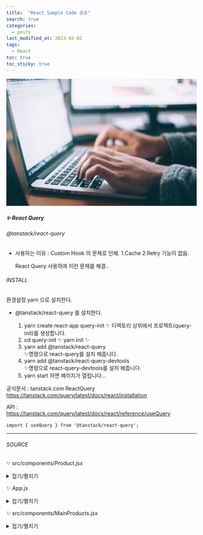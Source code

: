 ```yaml
---
title:  "React Sample Code 공유"
search: true
categories: 
  - posts
last_modified_at: 2023-02-02
tags:
  - React
toc: true
toc_sticky: true
---
```


![](../assets/images/2023-02-02-post-React-Router-sampleCode/glenn-carstens-peters-npxXWgQ33ZQ-unsplash.jpg)

##### ✨ React Query  

###### @tanstack/react-query   


- 사용하는 이유  :  Custom Hook 의 문제로 인해.    1.Cache   2.Retry 기능이 없음.

  React Query 사용하여 이런 문제를 해결..

  

###### INSTALL   

환경설정   yarn 으로 설치한다.

+ @tanstack/react-query 를 설치한다.

  1. yarn create react-app query-init 
     ✨ 디렉토리 상위에서 프로젝트(query-init)를 생성합니다. 
  2. cd query-init ✨   yarn init ✨
  3. yarn add @tanstack/react-query  
     ✨명령으로 react-query를 설치 해줍니다. 
  4. yarn add @tanstack/react-query-devtools  
     ✨명령으로 react-query-devtools를 설치 해줍니다. 
  5. yarn start 하면 페이지가 열립니다...
     

공식문서 : tanstack.com   ReactQuery
https://tanstack.com/query/latest/docs/react/installation

API :  
https://tanstack.com/query/latest/docs/react/reference/useQuery


```react
import { useQuery } from '@tanstack/react-query';
```

------

######  SOURCE


✨ src/components/Product.jsx
<details>
<summary>접기/펼치기</summary>
<div markdown="1">

```react
import React, { useState } from 'react';
import { useQuery } from '@tanstack/react-query';

export default function Products() {
  const [checked, setChecked] = useState(false);
  // const [isLoading, error, products] = useProducts({ salesOnly: checked });
  const handleChange = () => setChecked((prev) => !prev);

  const {
    isLoading,
    error,
    data: products, //여기서 data를 인식 못하고 값이 넘어가지 않음.
  } = useQuery(['products', checked], async () => {
    console.log('fetching...', checked);
    return fetch(`data/${checked ? 'sale_' : ''}products.json`.then((res) => res.json()
    ));
  },
  {
    staleTime: 1000 * 60 * 5,
  }
);
    
  if (isLoading) return <p>Loading...</p>;

  if (error) return <p>{error}</p>;

  return (
    <>
      <input
        id='checkbox'
        type='checkbox'
        value={checked}
        onChange={handleChange}
      />
      <label htmlFor='checkbox'> Show Only 🔥 Sale</label>
      <ul>
        {products.map((product) => (
          <li key={product.id}>
            <article>
              <h3>{product.name}</h3>
              <p>{product.price}</p>
            </article>
          </li>
        ))}
      </ul>
    </>
  );
}

```
</div>
</details>


✨ App.js
<details>
<summary>접기/펼치기</summary>
<div markdown="1">
```react
import React from 'react';
import './App.css';
import MainProducts from './components/MainProducts';
import {
  QueryClient,
  QueryClientProvider
} from '@tanstack/react-query';
import { ReactQueryDevtools } from '@tanstack/react-query-devtools';

const queryClient = new QueryClient(); //예제에서 복사

export default function App() {
  return (
    <QueryClientProvider client={queryClient}>
      <MainProducts />
      <ReactQueryDevtools initialIsOpen={true} />
    </QueryClientProvider>
  );
}
```
</div>
</details>


✨ src/hooks/use-project.jsx

<details>
<summary>접기/펼치기</summary>
<div markdown="1">
```react
import { useEffect, useState } from 'react';

export default function useProducts({ salesOnly }) {
  const [loading, setLoading] = useState(false);
  const [error, setError] = useState();
  const [products, setProducts] = useState([]);
  useEffect(() => {
    console.log('1 fetching....');
    setLoading(true);
    setError(undefined);
    fetch(`data/${salesOnly ? 'sale_' : ''}products.json`)
      .then((res) => res.json())
      .then((data) => {
        console.log('🔥뜨끈한 데이터 네트워크에서 받아옴');
        setProducts(data);
      })
      .catch((e) => setError('에러가 발생 !'))
      .finally(() => setLoading(false));
    return () => {
      console.log('🧹 깨끗하게 청소');
    };
  }, [salesOnly]);

  return [loading, error, products];
}

```
</div>
</details>


✨ src/components/MainProducts.jsx

<details>
<summary>접기/펼치기</summary>
<div markdown="1">
```react
import React, { useState } from 'react';
import Products from './Products';

export default function MainProducts() {
  const [showLeftProducts, setShowLeftProducts] = useState(true);
  const [showRightProducts, setShowRightProducts] = useState(true);
  return (
    <main className='container'>
      <div>
        {showLeftProducts && <Products />}
        <button onClick={() => setShowLeftProducts((show) => !show)}>
          Toggle
        </button>
      </div>
      <div>
        {showRightProducts && <Products />}
        <button onClick={() => setShowRightProducts((show) => !show)}>
          Toggle
        </button>
      </div>
    </main>
  );
}
```
</div>
</details>


###### ERROR

```bash
react_devtools_backend.js:4012 
        
TypeError: (intermediate value)(intermediate value)(intermediate value).then is not a function
    at Products.staleTime [as queryFn] (bundle.js:237:64)
    at Object.fetchFn [as fn] (bundle.js:43688:27)
    at run (bundle.js:44940:31)
    at bundle.js:44975:11
overrideMethod @ react_devtools_backend.js:4012
        
Uncaught Error: Objects are not valid as a React child (found: [object Error]). If you meant to render a collection of children, use an array instead.
    at throwOnInvalidObjectType (bundle.js:20230:13)
    at reconcileChildFibers (bundle.js:21006:11)
    at reconcileChildren (bundle.js:23940:32)
    at updateHostComponent (bundle.js:24577:7)
    at beginWork (bundle.js:26022:18)
    at HTMLUnknownElement.callCallback (bundle.js:11008:18)
    at Object.invokeGuardedCallbackDev (bundle.js:11052:20)
    at invokeGuardedCallback (bundle.js:11109:35)
    at beginWork$1 (bundle.js:30983:11)
    at performUnitOfWork (bundle.js:30230:16)

        
       Uncaught Error: Objects are not valid as a React child (found: [object Error]). If you meant to render a collection of children, use an array instead.
    at throwOnInvalidObjectType (bundle.js:20230:13)
    at reconcileChildFibers (bundle.js:21006:11)
    at reconcileChildren (bundle.js:23940:32)
    at updateHostComponent (bundle.js:24577:7)
    at beginWork (bundle.js:26022:18)
    at HTMLUnknownElement.callCallback (bundle.js:11008:18)
    at Object.invokeGuardedCallbackDev (bundle.js:11052:20)
    at invokeGuardedCallback (bundle.js:11109:35)
    at beginWork$1 (bundle.js:30983:11)
    at performUnitOfWork (bundle.js:30230:16)

        
The above error occurred in the <p> component:
    at p
    at Products (http://localhost:3000/static/js/bundle.js:227:80)
    at div
    at main
    at MainProducts (http://localhost:3000/static/js/bundle.js:117:98)
    at QueryClientProvider (http://localhost:3000/static/js/bundle.js:47107:5)
    at App

Uncaught Error: Objects are not valid as a React child (found: [object Error]). If you meant to render a collection of children, use an array instead.
    at throwOnInvalidObjectType (bundle.js:20230:13)
    at reconcileChildFibers (bundle.js:21006:11)
    at reconcileChildren (bundle.js:23940:32)
    at updateHostComponent (bundle.js:24577:7)
    at beginWork (bundle.js:26022:18)
    at beginWork$1 (bundle.js:30961:18)
    at performUnitOfWork (bundle.js:30230:16)
    at workLoopSync (bundle.js:30153:9)
    at renderRootSync (bundle.js:30126:11)
    at recoverFromConcurrentError (bundle.js:29618:24)
```

위와 같이 화면로딩후 넘겨야할 data에 아무런 값이 없고 "Uncaught Error: Objects are not valid as a React child (found: [object Error]). If you meant to render a collection of children, use an array instead." 에러가 난다.

해결을 위해 공식문서에 API가 변경 됬는지 확인해봐야 하는 작업이 필요할 거 같은데.
2일쨰 확인이 안되고 있다.
API : [useQuery | TanStack Query Docs](https://tanstack.com/query/latest/docs/react/reference/useQuery)
GUIDE : [Queries | TanStack Query Docs](https://tanstack.com/query/latest/docs/react/guides/queries)

```react
function Todos() {
  const { isLoading, isError, data, error } = useQuery({
    queryKey: ['todos'],
    queryFn: fetchTodoList,
  }) 
  .....
function Todos() {
  const { status, data, error } = useQuery({
    queryKey: ['todos'],
    queryFn: fetchTodoList,
  })
  ....
So keep in mind that a query can be in state without actually fetching data. As a rule of thumb:loading

The gives information about the : Do we have any or not?statusdata
The gives information about the : Is it running or not?fetchStatusqueryFn
Further Reading
For an alternative way of performing status checks, have a look at the Community Resources.
```

가이드대로 위와 같이 변경 된듯 합니다. data 를 쓰지 않고 queryKey 로 사용하라는건지 ...
근래 바뀐듯 합니다. 커뮤니티를 가보라고 쓰여 있으니 더 뒤져 봐야 할거 같은데요.

커뮤니티 : [쿼리 데이터 변환 반응 | TkDodo의 블로그](https://tkdodo.eu/blog/react-query-data-transformations)

............................................................. ;)
에러 화면 :

![image-20230202110820784](../assets/images/2023-02-02-post-React-Router-sampleCode/image-20230202110820784.png)

여기까지... 좀 자야 겠어요 zzzzzzzzz
